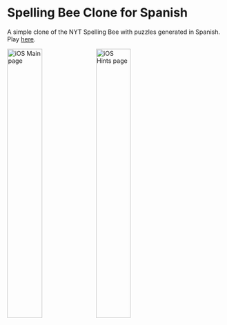 # Spelling Bee Clone for Spanish

A simple clone of the NYT Spelling Bee with puzzles generated in Spanish.
Play [here](https://baelyk.github.io/spelling-bee-clone/).

<img src="./github/ios_main.png" width="40%" alt="iOS Main page"/>
<img src="./github/ios_hints.png" width="40%" alt="iOS Hints page"/>
